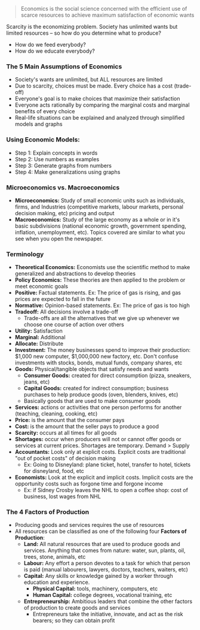 > Economics is the social science concerned with the efficient use of scarce resources to achieve maximum satisfaction of economic wants

Scarcity is the economizing problem. Society has unlimited wants but limited resources – so how do you determine what to produce? 
- How do we feed everybody?
- How do we educate everybody?
### The 5 Main Assumptions of Economics
- Society's wants are unlimited, but ALL resources are limited
- Due to scarcity, choices must be made. Every choice has a cost (trade-off)
- Everyone's goal is to make choices that maximize their satisfaction
- Everyone acts rationally by comparing the marginal costs and marginal benefits of every choice
- Real-life situations can be explained and analyzed through simplified models and graphs
### Using Economic Models:
- Step 1: Explain concepts in words
- Step 2: Use numbers as examples
- Step 3: Generate graphs from numbers
- Step 4: Make generalizations using graphs
### Microeconomics vs. Macroeconomics
- **Microeconomics:** Study of small economic units such as individuals, firms, and Industries (competitive markets, labour markets, personal decision making, etc) pricing and output
- **Macroeconomics:** Study of the large economy as a whole or in it's basic subdivisions (national economic growth, government spending, inflation, unemployment, etc). Topics covered are similar to what you see when you open the newspaper.
### Terminology
- **Theoretical Economics:** Economists use the scientific method to make generalized and abstractions to develop theories
- **Policy Economics:** These theories are then applied to the problem or meet economic goals
- **Positive:** Factual statements. Ex: The price of gas is rising, and gas prices are expected to fall in the future
- **Normative:** Opinion-based statements. Ex: The price of gas is too high
- **Tradeoff:** All decisions involve a trade-off
	- Trade-offs are all the alternatives that we give up whenever we choose one course of action over others
- **Utility:** Satisfaction
- **Marginal:** Additional
- **Allocate:** Distribute
- **Investment:** The money businesses spend to improve their production: \$1,000 new computer, $1,000,000 new factory, etc. Don't confuse investments with stocks, bonds, mutual funds, company shares, etc
- **Goods:** Physical/tangible objects that satisfy needs and wants
	- **Consumer Goods:** created for direct consumption (pizza, sneakers, jeans, etc)
	- **Capital Goods:** created for indirect consumption; business purchases to help produce goods (oven, blenders, knives, etc) 
	- Basically goods that are used to make consumer goods
- **Services:** actions or activities that one person performs for another (teaching, cleaning, cooking, etc)
- **Price:** is the amount that the consumer pays
- **Cost:** is the amount that the seller pays to produce a good
- **Scarcity:** occurs at all times for all goods
- **Shortages:** occur when producers will not or cannot offer goods or services at current prices. Shortages are temporary. Demand > Supply
- **Accountants:** Look only at explicit costs. Explicit costs are traditional "out of pocket costs" of decision making
	- Ex: Going to Disneyland: plane ticket, hotel, transfer to hotel, tickets for disneyland, food, etc
- **Economists:** Look at the explicit and implicit costs. Implicit costs are the opportunity costs such as forgone time and forgone income
	- Ex: if Sidney Crosby leaves the NHL to open a coffee shop: cost of business, lost wages from NHL
### The 4 Factors of Production
- Producing goods and services requires the use of resources
- All resources can be classified as one of the following four **Factors of Production**:
	- **Land:** All natural resources that are used to produce goods and services. Anything that comes from nature: water, sun, plants, oil, trees, stone, animals, etc
	- **Labour:** Any effort a person devotes to a task for which that person is paid (manual labourers, lawyers, doctors, teachers, waiters, etc)
	- **Capital:** Any skills or knowledge gained by a worker through education and experience.
		- **Physical Capital:** tools, machinery, computers, etc
		- **Human Capital:** college degrees, vocational training, etc
	- **Entrepreneurship:** Ambitious leaders that combine the other factors of production to create goods and services
		- Entrepreneurs take the initiative, innovate, and act as the risk bearers; so they can obtain profit